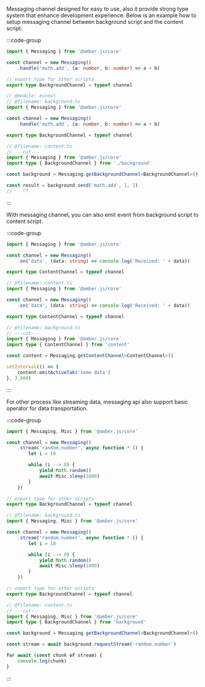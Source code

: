 Messaging channel designed for easy to use, also it provide strong type system that enhance development experience. Below is an example how to setup messaging channel between background script and the content script.

:::code-group
```ts [background.ts] twoslash
import { Messaging } from '@amber.js/core'

const channel = new Messaging()
    .handle('math.add', (a: number, b: number) => a + b)

// export type for other scripts
export type BackgroundChannel = typeof channel
```

```ts [content.ts] twoslash
// @module: esnext
// @filename: background.ts
import { Messaging } from '@amber.js/core'

const channel = new Messaging()
    .handle('math.add', (a: number, b: number) => a + b)

export type BackgroundChannel = typeof channel

// @filename: content.ts
// ---cut---
import { Messaging } from '@amber.js/core'
import type { BackgroundChannel } from './background'

const background = Messaging.getBackgroundChannel<BackgroundChannel>()

const result = background.send('math.add', 1, 2)
//    ^?
```
:::

With messaging channel, you can also emit event from background script to content script.

:::code-group
```ts [content.ts]
import { Messaging } from '@amber.js/core'

const channel = new Messaging()
    .on('data', (data: string) => console.log('Received: ' + data))

export type ContentChannel = typeof channel
```

```ts [background.ts] twoslash
// @filename: content.ts
import { Messaging } from '@amber.js/core'

const channel = new Messaging()
    .on('data', (data: string) => console.log('Received: ' + data))

export type ContentChannel = typeof channel

// @filename: background.ts
// ---cut---
import { Messaging } from '@amber.js/core'
import type { ContentChannel } from 'content'

const content = Messaging.getContentChannel<ContentChannel>()

setInterval(() => {
    content.emitActiveTab('some data')
}, 3_000)

```
:::

For other process like streaming data, messaging api also support basic operator for data transportation.

:::code-group
```ts [content.ts] twoslash
import { Messaging, Misc } from '@amber.js/core'

const channel = new Messaging()
    .stream('random.number', async function * () {
        let i = 10

        while (i --> 0) {
            yield Math.random()
            await Misc.sleep(1000)
        }
    })

// export type for other scripts
export type BackgroundChannel = typeof channel

```

```ts [content.ts] twoslash
// @filename: background.ts
import { Messaging, Misc } from '@amber.js/core'

const channel = new Messaging()
    .stream('random.number', async function * () {
        let i = 10

        while (i --> 0) {
            yield Math.random()
            await Misc.sleep(1000)
        }
    })

// export type for other scripts
export type BackgroundChannel = typeof channel

// @filename: content.ts
// ---cut---
import { Messaging, Misc } from '@amber.js/core'
import type { BackgroundChannel } from 'background'

const background = Messaging.getBackgroundChannel<BackgroundChannel>()

const stream = await background.requestStream('random.number')

for await (const chunk of stream) {
    console.log(chunk)
}
```
:::